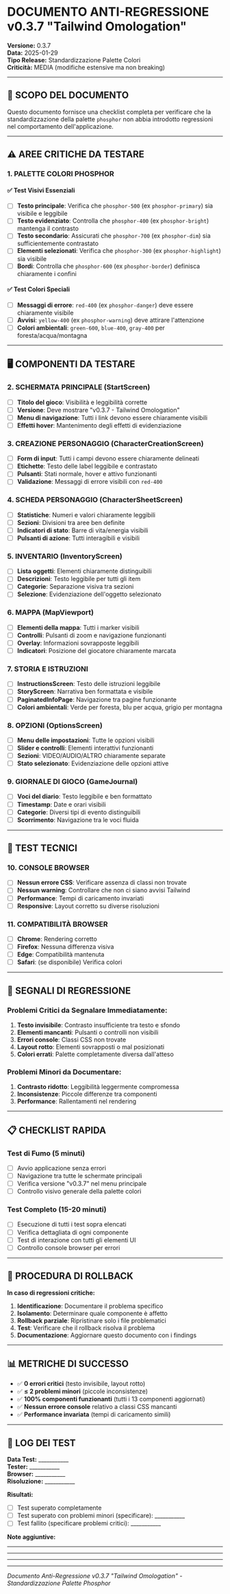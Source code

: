 # DOCUMENTO ANTI-REGRESSIONE v0.3.7 "Tailwind Omologation"

**Versione:** 0.3.7  
**Data:** 2025-01-29  
**Tipo Release:** Standardizzazione Palette Colori  
**Criticità:** MEDIA (modifiche estensive ma non breaking)

---

## 🎯 SCOPO DEL DOCUMENTO

Questo documento fornisce una checklist completa per verificare che la standardizzazione della palette `phosphor` non abbia introdotto regressioni nel comportamento dell'applicazione.

---

## ⚠️ AREE CRITICHE DA TESTARE

### **1. PALETTE COLORI PHOSPHOR**

#### ✅ **Test Visivi Essenziali**
- [ ] **Testo principale**: Verifica che `phosphor-500` (ex `phosphor-primary`) sia visibile e leggibile
- [ ] **Testo evidenziato**: Controlla che `phosphor-400` (ex `phosphor-bright`) mantenga il contrasto
- [ ] **Testo secondario**: Assicurati che `phosphor-700` (ex `phosphor-dim`) sia sufficientemente contrastato
- [ ] **Elementi selezionati**: Verifica che `phosphor-300` (ex `phosphor-highlight`) sia visibile
- [ ] **Bordi**: Controlla che `phosphor-600` (ex `phosphor-border`) definisca chiaramente i confini

#### ✅ **Test Colori Speciali**
- [ ] **Messaggi di errore**: `red-400` (ex `phosphor-danger`) deve essere chiaramente visibile
- [ ] **Avvisi**: `yellow-400` (ex `phosphor-warning`) deve attirare l'attenzione
- [ ] **Colori ambientali**: `green-600`, `blue-400`, `gray-400` per foresta/acqua/montagna

---

## 🖥️ COMPONENTI DA TESTARE

### **2. SCHERMATA PRINCIPALE (StartScreen)**
- [ ] **Titolo del gioco**: Visibilità e leggibilità corrette
- [ ] **Versione**: Deve mostrare "v0.3.7 - Tailwind Omologation"
- [ ] **Menu di navigazione**: Tutti i link devono essere chiaramente visibili
- [ ] **Effetti hover**: Mantenimento degli effetti di evidenziazione

### **3. CREAZIONE PERSONAGGIO (CharacterCreationScreen)**
- [ ] **Form di input**: Tutti i campi devono essere chiaramente delineati
- [ ] **Etichette**: Testo delle label leggibile e contrastato
- [ ] **Pulsanti**: Stati normale, hover e attivo funzionanti
- [ ] **Validazione**: Messaggi di errore visibili con `red-400`

### **4. SCHEDA PERSONAGGIO (CharacterSheetScreen)**
- [ ] **Statistiche**: Numeri e valori chiaramente leggibili
- [ ] **Sezioni**: Divisioni tra aree ben definite
- [ ] **Indicatori di stato**: Barre di vita/energia visibili
- [ ] **Pulsanti di azione**: Tutti interagibili e visibili

### **5. INVENTARIO (InventoryScreen)**
- [ ] **Lista oggetti**: Elementi chiaramente distinguibili
- [ ] **Descrizioni**: Testo leggibile per tutti gli item
- [ ] **Categorie**: Separazione visiva tra sezioni
- [ ] **Selezione**: Evidenziazione dell'oggetto selezionato

### **6. MAPPA (MapViewport)**
- [ ] **Elementi della mappa**: Tutti i marker visibili
- [ ] **Controlli**: Pulsanti di zoom e navigazione funzionanti
- [ ] **Overlay**: Informazioni sovrapposte leggibili
- [ ] **Indicatori**: Posizione del giocatore chiaramente marcata

### **7. STORIA E ISTRUZIONI**
- [ ] **InstructionsScreen**: Testo delle istruzioni leggibile
- [ ] **StoryScreen**: Narrativa ben formattata e visibile
- [ ] **PaginatedInfoPage**: Navigazione tra pagine funzionante
- [ ] **Colori ambientali**: Verde per foresta, blu per acqua, grigio per montagna

### **8. OPZIONI (OptionsScreen)**
- [ ] **Menu delle impostazioni**: Tutte le opzioni visibili
- [ ] **Slider e controlli**: Elementi interattivi funzionanti
- [ ] **Sezioni**: VIDEO/AUDIO/ALTRO chiaramente separate
- [ ] **Stato selezionato**: Evidenziazione delle opzioni attive

### **9. GIORNALE DI GIOCO (GameJournal)**
- [ ] **Voci del diario**: Testo leggibile e ben formattato
- [ ] **Timestamp**: Date e orari visibili
- [ ] **Categorie**: Diversi tipi di evento distinguibili
- [ ] **Scorrimento**: Navigazione tra le voci fluida

---

## 🔧 TEST TECNICI

### **10. CONSOLE BROWSER**
- [ ] **Nessun errore CSS**: Verificare assenza di classi non trovate
- [ ] **Nessun warning**: Controllare che non ci siano avvisi Tailwind
- [ ] **Performance**: Tempi di caricamento invariati
- [ ] **Responsive**: Layout corretto su diverse risoluzioni

### **11. COMPATIBILITÀ BROWSER**
- [ ] **Chrome**: Rendering corretto
- [ ] **Firefox**: Nessuna differenza visiva
- [ ] **Edge**: Compatibilità mantenuta
- [ ] **Safari**: (se disponibile) Verifica colori

---

## 🚨 SEGNALI DI REGRESSIONE

### **Problemi Critici da Segnalare Immediatamente:**
1. **Testo invisibile**: Contrasto insufficiente tra testo e sfondo
2. **Elementi mancanti**: Pulsanti o controlli non visibili
3. **Errori console**: Classi CSS non trovate
4. **Layout rotto**: Elementi sovrapposti o mal posizionati
5. **Colori errati**: Palette completamente diversa dall'atteso

### **Problemi Minori da Documentare:**
1. **Contrasto ridotto**: Leggibilità leggermente compromessa
2. **Inconsistenze**: Piccole differenze tra componenti
3. **Performance**: Rallentamenti nel rendering

---

## 📋 CHECKLIST RAPIDA

### **Test di Fumo (5 minuti)**
- [ ] Avvio applicazione senza errori
- [ ] Navigazione tra tutte le schermate principali
- [ ] Verifica versione "v0.3.7" nel menu principale
- [ ] Controllo visivo generale della palette colori

### **Test Completo (15-20 minuti)**
- [ ] Esecuzione di tutti i test sopra elencati
- [ ] Verifica dettagliata di ogni componente
- [ ] Test di interazione con tutti gli elementi UI
- [ ] Controllo console browser per errori

---

## 🔄 PROCEDURA DI ROLLBACK

**In caso di regressioni critiche:**

1. **Identificazione**: Documentare il problema specifico
2. **Isolamento**: Determinare quale componente è affetto
3. **Rollback parziale**: Ripristinare solo i file problematici
4. **Test**: Verificare che il rollback risolva il problema
5. **Documentazione**: Aggiornare questo documento con i findings

---

## 📊 METRICHE DI SUCCESSO

- ✅ **0 errori critici** (testo invisibile, layout rotto)
- ✅ **≤ 2 problemi minori** (piccole inconsistenze)
- ✅ **100% componenti funzionanti** (tutti i 13 componenti aggiornati)
- ✅ **Nessun errore console** relativo a classi CSS mancanti
- ✅ **Performance invariata** (tempi di caricamento simili)

---

## 📝 LOG DEI TEST

**Data Test:** ___________  
**Tester:** ___________  
**Browser:** ___________  
**Risoluzione:** ___________  

**Risultati:**
- [ ] Test superato completamente
- [ ] Test superato con problemi minori (specificare): ___________
- [ ] Test fallito (specificare problemi critici): ___________

**Note aggiuntive:**
___________
___________
___________

---

*Documento Anti-Regressione v0.3.7 "Tailwind Omologation" - Standardizzazione Palette Phosphor*